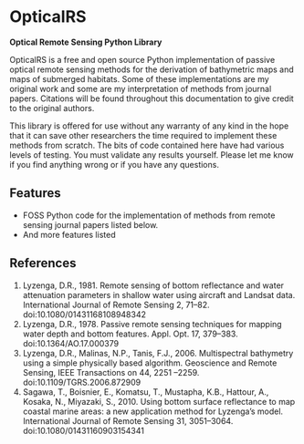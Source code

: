 # OpticalRS
**Optical Remote Sensing Python Library**

OpticalRS is a free and open source Python implementation of passive optical remote sensing methods for the derivation of bathymetric maps and maps of submerged habitats. Some of these implementations are my original work and some are my interpretation of methods from journal papers. Citations will be found throughout this documentation to give credit to the original authors.

This library is offered for use without any warranty of any kind in the hope that it can save other researchers the time required to implement these methods from scratch. The bits of code contained here have had various levels of testing. You must validate any results yourself. Please let me know if you find anything wrong or if you have any questions.


## Features

* FOSS Python code for the implementation of methods from remote sensing journal papers listed below.
* And more features listed

## References

1. Lyzenga, D.R., 1981. Remote sensing of bottom reflectance and water attenuation parameters in shallow water using aircraft and Landsat data. International Journal of Remote Sensing 2, 71–82. doi:10.1080/01431168108948342
2. Lyzenga, D.R., 1978. Passive remote sensing techniques for mapping water depth and bottom features. Appl. Opt. 17, 379–383. doi:10.1364/AO.17.000379
3. Lyzenga, D.R., Malinas, N.P., Tanis, F.J., 2006. Multispectral bathymetry using a simple physically based algorithm. Geoscience and Remote Sensing, IEEE Transactions on 44, 2251 –2259. doi:10.1109/TGRS.2006.872909
4. Sagawa, T., Boisnier, E., Komatsu, T., Mustapha, K.B., Hattour, A., Kosaka, N., Miyazaki, S., 2010. Using bottom surface reflectance to map coastal marine areas: a new application method for Lyzenga’s model. International Journal of Remote Sensing 31, 3051–3064. doi:10.1080/01431160903154341

